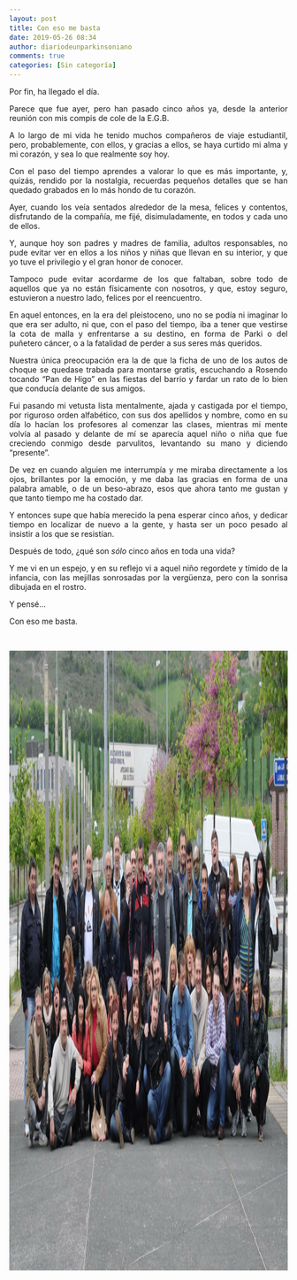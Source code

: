 ```yaml
---
layout: post
title: Con eso me basta
date: 2019-05-26 08:34
author: diariodeunparkinsoniano
comments: true
categories: [Sin categoría]
---
```

<p style="text-align:justify;">Por fin, ha llegado el día.</p>
<p style="text-align:justify;">Parece que fue ayer, pero han pasado cinco años ya, desde la anterior reunión con mis compis de cole de la E.G.B.</p>
<p style="text-align:justify;">A lo largo de mi vida he tenido muchos compañeros de viaje estudiantil, pero, probablemente, con ellos, y gracias a ellos, se haya curtido mi alma y mi corazón, y sea lo que realmente soy hoy.</p>
<p style="text-align:justify;">Con el paso del tiempo aprendes a valorar lo que es más importante, y, quizás, rendido por la nostalgia, recuerdas pequeños detalles que se han quedado grabados en lo más hondo de tu corazón.</p>
<p style="text-align:justify;">Ayer, cuando los veía sentados alrededor de la mesa, felices y contentos, disfrutando de la compañía, me fijé, disimuladamente, en todos y cada uno de ellos.</p>
<p style="text-align:justify;">Y, aunque hoy son padres y madres de familia, adultos responsables, no pude evitar ver en ellos a los niños y niñas que llevan en su interior, y que yo tuve el privilegio y el gran honor de conocer.</p>
<p style="text-align:justify;">Tampoco pude evitar acordarme de los que faltaban, sobre todo de aquellos que ya no están físicamente con nosotros, y que, estoy seguro, estuvieron a nuestro lado, felices por el reencuentro.</p>
<p style="text-align:justify;">En aquel entonces, en la era del pleistoceno, uno no se podía ni imaginar lo que era ser adulto, ni que, con el paso del tiempo, iba a tener que vestirse la cota de malla y enfrentarse a su destino, en forma de Parki o del puñetero cáncer, o a la fatalidad de perder a sus seres más queridos.</p>
<p style="text-align:justify;">Nuestra única preocupación era la de que la ficha de uno de los autos de choque se quedase trabada para montarse gratis, escuchando a Rosendo tocando “Pan de Higo” en las fiestas del barrio y fardar un rato de lo bien que conducía delante de sus amigos.</p>
<p style="text-align:justify;">Fui pasando mi vetusta lista mentalmente, ajada y castigada por el tiempo, por riguroso orden alfabético, con sus dos apellidos y nombre, como en su día lo hacían los profesores al comenzar las clases, mientras mi mente volvía al pasado y delante de mí se aparecía aquel niño o niña que fue creciendo conmigo desde parvulitos, levantando su mano y diciendo “presente”.</p>
<p style="text-align:justify;">De vez en cuando alguien me interrumpía y me miraba directamente a los ojos, brillantes por la emoción, y me daba las gracias en forma de una palabra amable, o de un beso-abrazo, esos que ahora tanto me gustan y que tanto tiempo me ha costado dar.</p>
<p style="text-align:justify;">Y entonces supe que había merecido la pena esperar cinco años, y dedicar tiempo en localizar de nuevo a la gente, y hasta ser un poco pesado al insistir a los que se resistían.</p>
<p style="text-align:justify;">Después de todo, ¿qué son <em>sólo</em> cinco años en toda una vida?</p>
<p style="text-align:justify;">Y me vi en un espejo, y en su reflejo vi a aquel niño regordete y tímido de la infancia, con las mejillas sonrosadas por la vergüenza, pero con la sonrisa dibujada en el rostro.</p>
<p style="text-align:justify;">Y pensé…</p>
<p style="text-align:justify;">Con eso me basta.</p>
&nbsp;
<p style="text-align:justify;"><img class="img-fluid"  clasXs="alignnone size-full wp-image-859" src="/assets/images/2019/05/10348776_4083288536560_1126637698889628319_o.jpg" alt="10348776_4083288536560_1126637698889628319_o" width="2048" height="1121" /></p>
